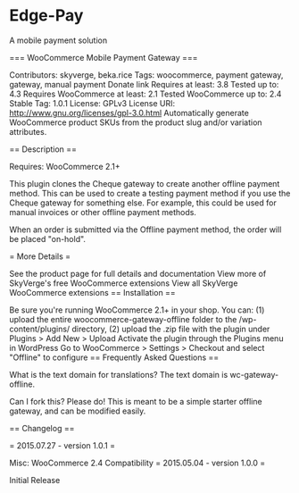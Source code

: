 # Edge-Pay
A mobile payment solution

=== WooCommerce Mobile Payment Gateway ===

Contributors: skyverge, beka.rice
Tags: woocommerce, payment gateway, gateway, manual payment
Donate link
Requires at least: 3.8
Tested up to: 4.3
Requires WooCommerce at least: 2.1
Tested WooCommerce up to: 2.4
Stable Tag: 1.0.1
License: GPLv3
License URI: http://www.gnu.org/licenses/gpl-3.0.html
Automatically generate WooCommerce product SKUs from the product slug and/or variation attributes.

== Description ==

Requires: WooCommerce 2.1+

This plugin clones the Cheque gateway to create another offline payment method. This can be used to create a testing payment method if you use the Cheque gateway for something else. For example, this could be used for manual invoices or other offline payment methods.

When an order is submitted via the Offline payment method, the order will be placed "on-hold".

= More Details =

See the product page for full details and documentation
View more of SkyVerge's free WooCommerce extensions
View all SkyVerge WooCommerce extensions
== Installation ==

Be sure you're running WooCommerce 2.1+ in your shop.
You can: (1) upload the entire woocommerce-gateway-offline folder to the /wp-content/plugins/ directory, (2) upload the .zip file with the plugin under Plugins > Add New > Upload
Activate the plugin through the Plugins menu in WordPress
Go to WooCommerce > Settings > Checkout and select "Offline" to configure
== Frequently Asked Questions ==

What is the text domain for translations? The text domain is wc-gateway-offline.

Can I fork this? Please do! This is meant to be a simple starter offline gateway, and can be modified easily.

== Changelog ==

= 2015.07.27 - version 1.0.1 =

Misc: WooCommerce 2.4 Compatibility
= 2015.05.04 - version 1.0.0 =

Initial Release
